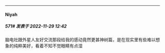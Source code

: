 

*****

####  Niyah  
##### 571#       发表于 2022-11-29 12:42

脑电社跟外星人友好交流那段给我的感动竟然更甚神树篇，是在现实里有些难以想象的纯粹美好，看着不知不觉眼睛有点湿

